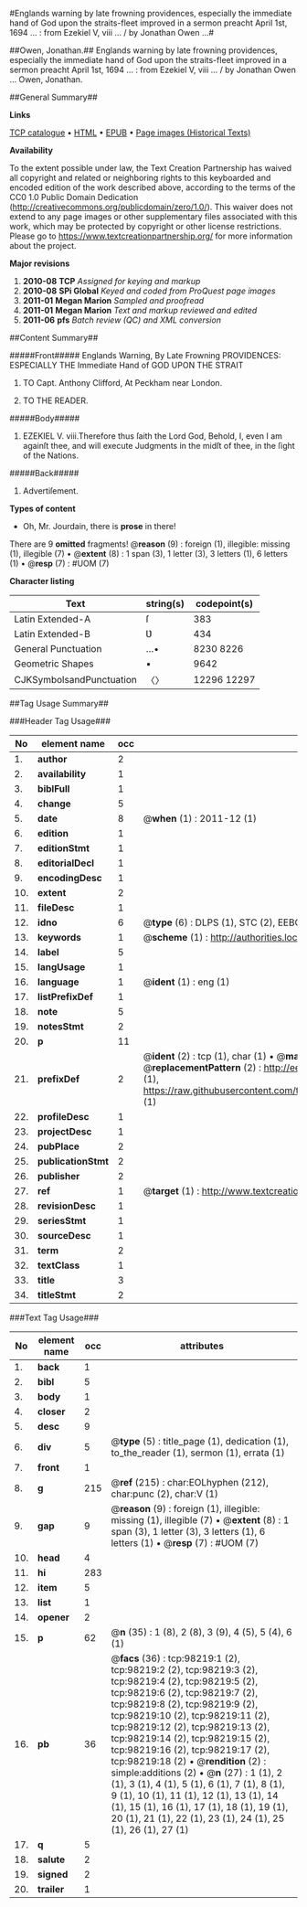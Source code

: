 #Englands warning by late frowning providences, especially the immediate hand of God upon the straits-fleet improved in a sermon preacht April 1st, 1694 ... : from Ezekiel V, viii ... / by Jonathan Owen ...#

##Owen, Jonathan.##
Englands warning by late frowning providences, especially the immediate hand of God upon the straits-fleet improved in a sermon preacht April 1st, 1694 ... : from Ezekiel V, viii ... / by Jonathan Owen ...
Owen, Jonathan.

##General Summary##

**Links**

[TCP catalogue](http://www.ota.ox.ac.uk/tcp/)  • 
[HTML](http://tei.it.ox.ac.uk/tcp/Texts-HTML/free/A53/A53745.html)  • 
[EPUB](http://tei.it.ox.ac.uk/tcp/Texts-EPUB/free/A53/A53745.epub) • 
[Page images (Historical Texts)](https://historicaltexts.jisc.ac.uk/eebo-13164931e)

**Availability**

To the extent possible under law, the Text Creation Partnership has waived all copyright and related or neighboring rights to this keyboarded and encoded edition of the work described above, according to the terms of the CC0 1.0 Public Domain Dedication (http://creativecommons.org/publicdomain/zero/1.0/). This waiver does not extend to any page images or other supplementary files associated with this work, which may be protected by copyright or other license restrictions. Please go to https://www.textcreationpartnership.org/ for more information about the project.

**Major revisions**

1. __2010-08__ __TCP__ *Assigned for keying and markup*
1. __2010-08__ __SPi Global__ *Keyed and coded from ProQuest page images*
1. __2011-01__ __Megan Marion__ *Sampled and proofread*
1. __2011-01__ __Megan Marion__ *Text and markup reviewed and edited*
1. __2011-06__ __pfs__ *Batch review (QC) and XML conversion*

##Content Summary##

#####Front#####
Englands Warning, By Late Frowning PROVIDENCES: ESPECIALLY THE Immediate Hand of GOD UPON THE STRAIT
1. TO Capt. Anthony Clifford, At Peckham near London.

1. TO THE READER.

#####Body#####

1. EZEKIEL V. viii.Therefore thus ſaith the Lord God, Behold, I, even I am againſt thee, and will execute Judgments in the midſt of thee, in the ſight of the Nations.

#####Back#####

1. Advertiſement.

**Types of content**

  * Oh, Mr. Jourdain, there is **prose** in there!

There are 9 **omitted** fragments! 
 @__reason__ (9) : foreign (1), illegible: missing (1), illegible (7)  •  @__extent__ (8) : 1 span (3), 1 letter (3), 3 letters (1), 6 letters (1)  •  @__resp__ (7) : #UOM (7)

**Character listing**


|Text|string(s)|codepoint(s)|
|---|---|---|
|Latin Extended-A|ſ|383|
|Latin Extended-B|Ʋ|434|
|General Punctuation|…•|8230 8226|
|Geometric Shapes|▪|9642|
|CJKSymbolsandPunctuation|〈〉|12296 12297|

##Tag Usage Summary##

###Header Tag Usage###

|No|element name|occ|attributes|
|---|---|---|---|
|1.|__author__|2||
|2.|__availability__|1||
|3.|__biblFull__|1||
|4.|__change__|5||
|5.|__date__|8| @__when__ (1) : 2011-12 (1)|
|6.|__edition__|1||
|7.|__editionStmt__|1||
|8.|__editorialDecl__|1||
|9.|__encodingDesc__|1||
|10.|__extent__|2||
|11.|__fileDesc__|1||
|12.|__idno__|6| @__type__ (6) : DLPS (1), STC (2), EEBO-CITATION (1), OCLC (1), VID (1)|
|13.|__keywords__|1| @__scheme__ (1) : http://authorities.loc.gov/ (1)|
|14.|__label__|5||
|15.|__langUsage__|1||
|16.|__language__|1| @__ident__ (1) : eng (1)|
|17.|__listPrefixDef__|1||
|18.|__note__|5||
|19.|__notesStmt__|2||
|20.|__p__|11||
|21.|__prefixDef__|2| @__ident__ (2) : tcp (1), char (1)  •  @__matchPattern__ (2) : ([0-9\-]+):([0-9IVX]+) (1), (.+) (1)  •  @__replacementPattern__ (2) : http://eebo.chadwyck.com/downloadtiff?vid=$1&page=$2 (1), https://raw.githubusercontent.com/textcreationpartnership/Texts/master/tcpchars.xml#$1 (1)|
|22.|__profileDesc__|1||
|23.|__projectDesc__|1||
|24.|__pubPlace__|2||
|25.|__publicationStmt__|2||
|26.|__publisher__|2||
|27.|__ref__|1| @__target__ (1) : http://www.textcreationpartnership.org/docs/. (1)|
|28.|__revisionDesc__|1||
|29.|__seriesStmt__|1||
|30.|__sourceDesc__|1||
|31.|__term__|2||
|32.|__textClass__|1||
|33.|__title__|3||
|34.|__titleStmt__|2||


###Text Tag Usage###

|No|element name|occ|attributes|
|---|---|---|---|
|1.|__back__|1||
|2.|__bibl__|5||
|3.|__body__|1||
|4.|__closer__|2||
|5.|__desc__|9||
|6.|__div__|5| @__type__ (5) : title_page (1), dedication (1), to_the_reader (1), sermon (1), errata (1)|
|7.|__front__|1||
|8.|__g__|215| @__ref__ (215) : char:EOLhyphen (212), char:punc (2), char:V (1)|
|9.|__gap__|9| @__reason__ (9) : foreign (1), illegible: missing (1), illegible (7)  •  @__extent__ (8) : 1 span (3), 1 letter (3), 3 letters (1), 6 letters (1)  •  @__resp__ (7) : #UOM (7)|
|10.|__head__|4||
|11.|__hi__|283||
|12.|__item__|5||
|13.|__list__|1||
|14.|__opener__|2||
|15.|__p__|62| @__n__ (35) : 1 (8), 2 (8), 3 (9), 4 (5), 5 (4), 6 (1)|
|16.|__pb__|36| @__facs__ (36) : tcp:98219:1 (2), tcp:98219:2 (2), tcp:98219:3 (2), tcp:98219:4 (2), tcp:98219:5 (2), tcp:98219:6 (2), tcp:98219:7 (2), tcp:98219:8 (2), tcp:98219:9 (2), tcp:98219:10 (2), tcp:98219:11 (2), tcp:98219:12 (2), tcp:98219:13 (2), tcp:98219:14 (2), tcp:98219:15 (2), tcp:98219:16 (2), tcp:98219:17 (2), tcp:98219:18 (2)  •  @__rendition__ (2) : simple:additions (2)  •  @__n__ (27) : 1 (1), 2 (1), 3 (1), 4 (1), 5 (1), 6 (1), 7 (1), 8 (1), 9 (1), 10 (1), 11 (1), 12 (1), 13 (1), 14 (1), 15 (1), 16 (1), 17 (1), 18 (1), 19 (1), 20 (1), 21 (1), 22 (1), 23 (1), 24 (1), 25 (1), 26 (1), 27 (1)|
|17.|__q__|5||
|18.|__salute__|2||
|19.|__signed__|2||
|20.|__trailer__|1||
